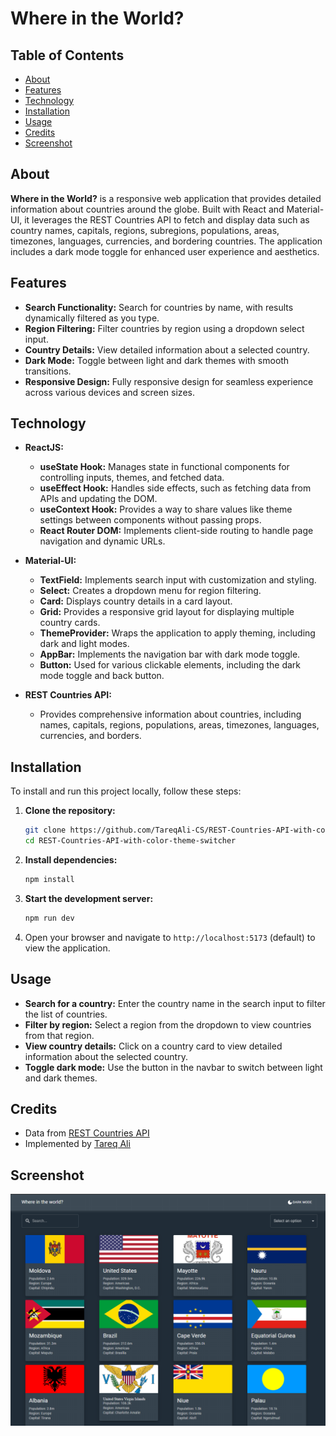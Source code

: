 # Where in the World?

## Table of Contents
- [About](#about)
- [Features](#features)
- [Technology](#technology)
- [Installation](#installation)
- [Usage](#usage)
- [Credits](#credits)
- [Screenshot](#screenshot)

## About
**Where in the World?** is a responsive web application that provides detailed information about countries around the globe. Built with React and Material-UI, it leverages the REST Countries API to fetch and display data such as country names, capitals, regions, subregions, populations, areas, timezones, languages, currencies, and bordering countries. The application includes a dark mode toggle for enhanced user experience and aesthetics.

## Features
- **Search Functionality:** Search for countries by name, with results dynamically filtered as you type.
- **Region Filtering:** Filter countries by region using a dropdown select input.
- **Country Details:** View detailed information about a selected country.
- **Dark Mode:** Toggle between light and dark themes with smooth transitions.
- **Responsive Design:** Fully responsive design for seamless experience across various devices and screen sizes.

## Technology
- **ReactJS:**
  - **useState Hook:** Manages state in functional components for controlling inputs, themes, and fetched data.
  - **useEffect Hook:** Handles side effects, such as fetching data from APIs and updating the DOM.
  - **useContext Hook:** Provides a way to share values like theme settings between components without passing props.
  - **React Router DOM:** Implements client-side routing to handle page navigation and dynamic URLs.

- **Material-UI:**
  - **TextField:** Implements search input with customization and styling.
  - **Select:** Creates a dropdown menu for region filtering.
  - **Card:** Displays country details in a card layout.
  - **Grid:** Provides a responsive grid layout for displaying multiple country cards.
  - **ThemeProvider:** Wraps the application to apply theming, including dark and light modes.
  - **AppBar:** Implements the navigation bar with dark mode toggle.
  - **Button:** Used for various clickable elements, including the dark mode toggle and back button.

- **REST Countries API:**
  - Provides comprehensive information about countries, including names, capitals, regions, populations, areas, timezones, languages, currencies, and borders.

## Installation
To install and run this project locally, follow these steps:

1. **Clone the repository:**
    ```bash
    git clone https://github.com/TareqAli-CS/REST-Countries-API-with-color-theme-switcher.git
    cd REST-Countries-API-with-color-theme-switcher
    ```

2. **Install dependencies:**
    ```bash
    npm install
    ```

3. **Start the development server:**
    ```bash
    npm run dev
    ```

4. Open your browser and navigate to `http://localhost:5173` (default) to view the application.

## Usage
- **Search for a country:** Enter the country name in the search input to filter the list of countries.
- **Filter by region:** Select a region from the dropdown to view countries from that region.
- **View country details:** Click on a country card to view detailed information about the selected country.
- **Toggle dark mode:** Use the button in the navbar to switch between light and dark themes.

## Credits
- Data from [REST Countries API](https://restcountries.com/)
- Implemented by [Tareq Ali](https://github.com/TareqAli-CS)

## Screenshot
![Screenshot](https://raw.githubusercontent.com/TareqAli-CS/REST-Countries-API-with-color-theme-switcher/master/screenshot.png)
